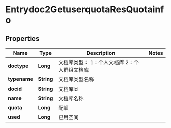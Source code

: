 # Entrydoc2GetuserquotaResQuotainfo

## Properties
Name | Type | Description | Notes
------------ | ------------- | ------------- | -------------
**doctype** | **Long** | 文档库类型：  1：个人文档库  2：个人群组文档库   | 
**typename** | **String** | 文档库类型名称 | 
**docid** | **String** | 文档库id | 
**name** | **String** | 文档库名称 | 
**quota** | **Long** | 配额 | 
**used** | **Long** | 已用空间 | 
